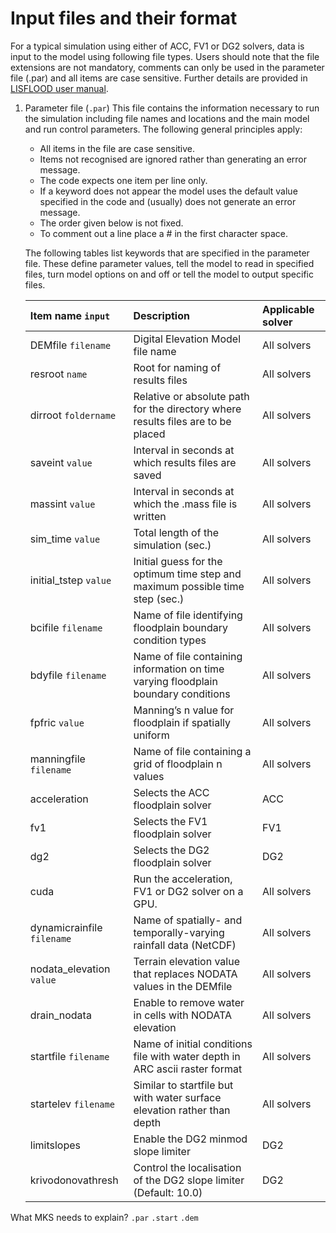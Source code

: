 # Input files and their format
For a typical simulation using either of ACC, FV1 or DG2 solvers, data is input to the model using following file types. Users should note that the file extensions are not mandatory, comments can only be used in the parameter file (.par) and all items are case sensitive. Further details are provided in [LISFLOOD user manual](https://drive.google.com/file/d/1Yk5txMWWfSqPcPOqjQh30XLSp8Sypy1M/view). 

1. Parameter file (`.par`)
   This file contains the information necessary to run the simulation including file names and locations and the main model and run control parameters. The following general    principles apply:
   * All items in the file are case sensitive.
   * Items not recognised are ignored rather than generating an error message.
   * The code expects one item per line only.
   * If a keyword does not appear the model uses the default value specified in the code and (usually) does not generate an error message.
   * The order given below is not fixed.
   * To comment out a line place a # in the first character space.

   The following tables list keywords that are specified in the parameter file. These define parameter values, tell the model to read in specified files, turn model options on and off or tell the model to output specific files.


   | Item name `input` | Description | Applicable solver |
   | :---         | :---      | :--- |
   | DEMfile `filename`   | Digital Elevation Model file name     | All solvers    |
   | resroot `name`     | Root for naming of results files       | All solvers    |
   | dirroot `foldername`     | Relative or absolute path for the directory where results files are to be placed       | All solvers     |
   | saveint `value`     | Interval in seconds at which results files are saved       | All solvers    |
   | massint `value`     | Interval in seconds at which the .mass file is written     | All solvers     |
   | sim_time `value`     | Total length of the simulation (sec.)       | All solvers     |
   | initial_tstep `value`     | Initial guess for the optimum time step and maximum possible time step (sec.)      | All solvers     |
   | bcifile `filename`     | Name of file identifying floodplain boundary condition types       | All solvers    |
   | bdyfile `filename`     | Name of file containing information on time varying floodplain boundary conditions       | All solvers     |
   | fpfric `value`     | Manning’s n value for floodplain if spatially uniform       | All solvers      |
   | manningfile `filename`     | Name of file containing a grid of floodplain n values       | All solvers     |
   | acceleration        | Selects the ACC floodplain solver       | ACC      |
   | fv1     | Selects the FV1 floodplain solver       | FV1      |
   | dg2     | Selects the DG2 floodplain solver       | DG2      |
   | cuda    | Run the acceleration, FV1 or DG2 solver on a GPU.       | All solvers      |
   | dynamicrainfile `filename`   | Name of spatially- and temporally-varying rainfall data (NetCDF)     | All solvers    |
   | nodata_elevation `value`     | Terrain elevation value that replaces NODATA values in the DEMfile      | All solvers    |
   | drain_nodata     | Enable to remove water in cells with NODATA elevation       | All solvers    |
   | startfile `filename`     | Name of initial conditions file with water depth in ARC ascii raster format     | All solvers    |
   | startelev `filename`     | Similar to startfile but with water surface elevation rather than depth    | All solvers    |
   | limitslopes     | Enable the DG2 minmod slope limiter      | DG2   |
   | krivodonovathresh     | Control the localisation of the DG2 slope limiter (Default: 10.0)       | DG2   |
   

   
  


What MKS needs to explain? 
`.par`
`.start`
`.dem`

